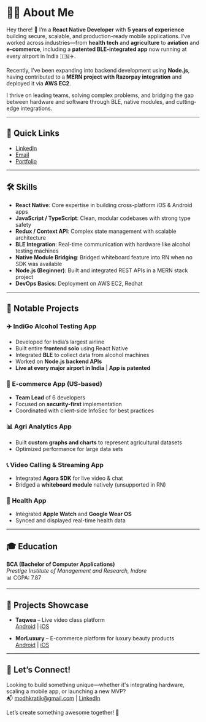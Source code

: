 # 👨‍💻 About Me

Hey there! 👋 I’m a **React Native Developer** with **5 years of experience** building secure, scalable, and production-ready mobile applications. I’ve worked across industries—from **health tech** and **agriculture** to **aviation** and **e-commerce**, including a **patented BLE-integrated app** now running at every airport in India 🇮🇳✈️. 

Recently, I’ve been expanding into backend development using **Node.js**, having contributed to a **MERN project with Razorpay integration** and deployed it via **AWS EC2**.

I thrive on leading teams, solving complex problems, and bridging the gap between hardware and software through BLE, native modules, and cutting-edge integrations.

---

## 🔗 Quick Links
- [LinkedIn](https://www.linkedin.com/in/kratik-modh-a5a6451a5)
- [Email](mailto:modhkratik@gmail.com)
- [Portfolio](https://kratikmodh.github.io/portfolio/)

---

## 🛠️ Skills

- **React Native**: Core expertise in building cross-platform iOS & Android apps  
- **JavaScript / TypeScript**: Clean, modular codebases with strong type safety  
- **Redux / Context API**: Complex state management with scalable architecture  
- **BLE Integration**: Real-time communication with hardware like alcohol testing machines  
- **Native Module Bridging**: Bridged whiteboard feature into RN when no SDK was available  
- **Node.js (Beginner)**: Built and integrated REST APIs in a MERN stack project  
- **DevOps Basics**: Deployment on AWS EC2, Redhat  

---

## 🚀 Notable Projects

### ✈️ IndiGo Alcohol Testing App
- Developed for India’s largest airline
- Built entire **frontend solo** using React Native
- Integrated **BLE** to collect data from alcohol machines
- Worked on **Node.js backend APIs**
- **Live at every major airport in India** | **App is patented**

### 🛒 E-commerce App (US-based)
- **Team Lead** of 6 developers
- Focused on **security-first** implementation
- Coordinated with client-side InfoSec for best practices

### 📊 Agri Analytics App
- Built **custom graphs and charts** to represent agricultural datasets
- Optimized performance for large data sets

### 📞 Video Calling & Streaming App
- Integrated **Agora SDK** for live video & chat
- Bridged a **whiteboard module** natively (unsupported in RN)

### 🏥 Health App
- Integrated **Apple Watch** and **Google Wear OS**
- Synced and displayed real-time health data

---

## 🎓 Education

**BCA (Bachelor of Computer Applications)**  
*Prestige Institute of Management and Research, Indore*  
📊 CGPA: 7.87

---

## 📱 Projects Showcase

- **Taqwea** – Live video class platform  
  [Android](https://play.google.com/store/apps/details?id=com.taqwea) | [iOS](https://apps.apple.com/in/app/%D9%85%D9%86%D8%B5%D8%A9-%D8%AA%D9%82%D9%88%D9%8A%D8%A9/id1660015433)

- **MorLuxury** – E-commerce platform for luxury beauty products  
  [Android](https://play.google.com/store/apps/details?id=com.morluxury) | [iOS](https://apps.apple.com/in/app/morluxury/id1645865886)

---

## 🤝 Let’s Connect!

Looking to build something unique—whether it's integrating hardware, scaling a mobile app, or launching a new MVP?  
📬 [modhkratik@gmail.com](mailto:modhkratik@gmail.com) | [LinkedIn](https://www.linkedin.com/in/kratik-modh-a5a6451a5)

Let’s create something awesome together! 🚀
